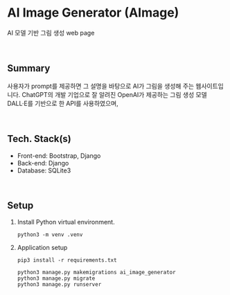 # AI Image Generator (AImage)

AI 모델 기반 그림 생성 web page

<br>

## Summary

사용자가 prompt를 제공하면 그 설명을 바탕으로 AI가 그림을 생성해 주는 웹사이트입니다. ChatGPT의 개발 기업으로 잘 알려진 OpenAI가 제공하는 그림 생성 모델 DALL·E를 기반으로 한 API를 사용하였으며,

<br>

## Tech. Stack(s)

- Front-end: Bootstrap, Django
- Back-end: Django
- Database: SQLite3

<br>

## Setup

1. Install Python virtual environment.

   ```
   python3 -m venv .venv
   ```

2. Application setup

   ```
   pip3 install -r requirements.txt

   python3 manage.py makemigrations ai_image_generator
   python3 manage.py migrate
   python3 manage.py runserver
   ```
